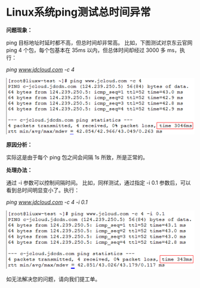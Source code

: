 # Linux系统ping测试总时间异常



**问题现象：**

ping 目标地址时延时都不高，但总时间却非常高。  比如，下图测试对京东云官网 ping 4 个包，每个包基本在 35ms 以内，但总体时间却经过 3000 多 ms，执行：

*ping www.jdcloud.com -c 4*

![](https://github.com/jdcloudcom/cn/blob/cn-VirtualMachine-Linux/image/Elastic-Compute/Virtual-Machine/Linux/Linux%E7%B3%BB%E7%BB%9Fping%E6%B5%8B%E8%AF%95%E6%80%BB%E6%97%B6%E9%97%B4%E5%BC%82%E5%B8%B801.png)

**原因分析：**

实际这是由于每个 ping 包之间会间隔 1s 所致，所是正常的。



**处理办法：**

通过 -i 参数可以控制间隔时间。  比如，同样测试，通过指定 -i 0.1 参数后，可以看到总时间明显变小了。执行：

*ping www.jdcloud.com -c 4 -i 0.1*


![](https://github.com/jdcloudcom/cn/blob/cn-VirtualMachine-Linux/image/Elastic-Compute/Virtual-Machine/Linux/Linux%E7%B3%BB%E7%BB%9Fping%E6%B5%8B%E8%AF%95%E6%80%BB%E6%97%B6%E9%97%B4%E5%BC%82%E5%B8%B802.png)

如无法解决您的问题，请向我们提工单。
